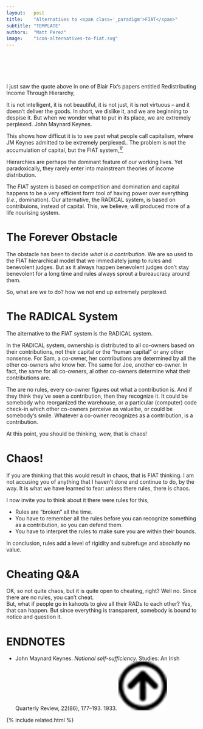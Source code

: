 ```yaml
---
layout:   post
title:    "Alternatives to <span class='_paradigm'>FIAT</span>"
subtitle: "TEMPLATE"
authors:  "Matt Perez"
image:    "icon-alternatives-to-fiat.svg"
---
```


<div style="display:none;">
 <p><span class="_quotespan">&hellip; we are extremely perplexed.</span></p>
</div>

<h1>&nbsp;</h1>
 <p>I just saw the quote above in one of Blair Fix&rsquo;s papers entitled <span class="_quotespan">Redistributing Income Through Hierarchy,</span></p>
  <div class="_citation">
   <span class="_quotespan">It is not intelligent, it is not beautiful, it is not just, it is not virtuous &ndash; and it doesn’t deliver the goods. In short, we dislike it, and we are beginning to despise it. But when we wonder what to put in its place, we are extremely perplexed.</span>
   <span id="_signature">John Maynard Keynes.</span>
</div>
  <p>This shows how difficut it is to see past what people call capitalism, where JM Keynes admitted to be <span class="_quotespan">extremely perplexed.</span>. The problem is not the accumulation of capital, but the <span class="_paradigm">FIAT</span> system,<a href="#en01"><sup id="bm01">&hairsp;&nabla;&hairsp;</sup></a></p>
   <div class="_citation">
    <span class="_quotespan">Hierarchies are perhaps the dominant feature of our working lives. Yet paradoxically, they rarely enter into mainstream theories of income distribution.</span>
   </div>
 <p>The <span class="_paradigm">FIAT</span> system is based on competition and domination and capital happens to be a very efficient form tool of having power over everything (<em>i.e.</em>, domination). Our alternative, the <span class="_paradigm">RADICAL</span> system, is based on contribuions, instead of capital. This, we believe, will produced more of a life nourising system.</p>

<h1>The Forever Obstacle</h1>
 <p>The obstacle has been to decide <em>what is a contribution</em>. We are so used to the <span class="_paradigm">FIAT</span> hierarchical model that we immediately jump to rules and benevolent judges. But as it always happen benevolent judges don&rsquo;t stay benevolent for a long time and rules always sprout a bureaucracy around them.</p>
 <p>So, what are we to do? how we not end up <span class="_quotespan">extremely perplexed.</span></p>

<h1>The <span class="_paradigm">RADICAL</span> System</h1>
 <p>The alternative to the <span class="_paradigm">FIAT</span> system is the <span class="_paradigm">RADICAL</span> system.</p>
 <p>In the <span class="_paradigm">RADICAL</span> system, ownership is distributed to all co-owners based on their contributions, not their capital or the &ldquo;human capital&rdquo; or any other nonsense. For Sam, a co-owner, her contributions are determined by all the other co-owners who know her. The same for Joe, another co-owner. In fact, the same for all co-owners, al other co-owners determine what their contributions are.</p>
 <p>The are no rules, every co-owner figures out what a contribution is. And if they think they've seen a contribution, then they recognize it. It could be somebody who reorganized the warehouse, or a particular (computer) code check-in which other co-owners perceive as valuelbe, or could be somebody&rsquo;s smile. Whatever a co-owner recognizes as a contribution, is a contribution.</p>
 <p>At this point, you should be thinking, <span class="_quotespan">wow, that is chaos!</span></p>

<h1>Chaos!</h1>
 <p>If you are thinking that this would result in chaos, that is FIAT thinking. I am not accusing you of anything that I haven&rsquo;t done and continue to do, by the way. It is what we have learned to fear: unless there rules, there is chaos.</p>
 <p>I now invite you to think about it there were rules for this,</p>
  <ul>
   <li>Rules are &ldquo;broken&rdquo; all the time.</li>
   <li>You have to remember all the rules before you can recognize something as a contribution, so you can defend them.</li>
   <li>You have to interpret the rules to make sure you are within their bounds.</li>
  </ul>
 <p>In conclusion, rules add a level of rigidity and subrefuge and absolutly no value.</p>

<h1>Cheating Q&A</h1>
 <div class="_qna">
  <span class="_q">OK, so not quite chaos, but it is quite open to cheating, right?</span>
  <span class="_a">Well no. Since there are no rules, you can&rsquo;t cheat.</span>
 </div>
 <div class="_qna">
  <span class="_q">But, what if people go in kahoots to give all their RADs to each other?</span>
  <span class="_a">Yes, that can happen. But since everything is transparent, somebody is bound to notice and question it.</span>
 </div>
 
<h1 class="_section">ENDNOTES</h1>
 <ul>
  <li id="en01">
   <p class="_list-item">
    John Maynard Keynes.
    <em>National self-sufficiency.</em>
    Studies: An Irish Quarterly Review, 22(86), 177–193.
    1933.
    <a class="_uparrow" href="#bm01"><img src="/assets/img/arrow-up-icon.png"></a>
   </p>
  </li>
 </ul>

{% include related.html %}
